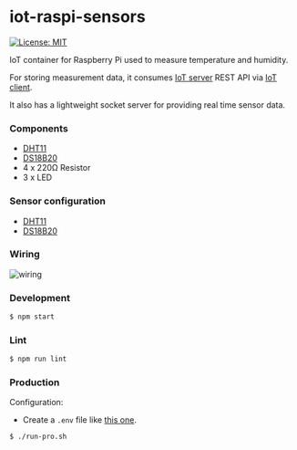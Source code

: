 # iot-raspi-sensors

[![License: MIT](https://img.shields.io/badge/License-MIT-yellow.svg)](https://opensource.org/licenses/MIT)

IoT container for Raspberry Pi used to measure temperature and humidity.
 
For storing measurement data, it consumes [IoT server](https://github.com/mmontes11/iot) REST API via [IoT client](https://github.com/mmontes11/iot).

It also has a lightweight socket server for providing real time sensor data.

### Components

* [DHT11](https://www.adafruit.com/product/386)
* [DS18B20](https://www.adafruit.com/product/381)
* 4 x 220Ω Resistor
* 3 x LED

### Sensor configuration

* [DHT11](https://www.raspberrypi-spy.co.uk/2017/09/dht11-temperature-and-humidity-sensor-raspberry-pi)
* [DS18B20](https://www.raspberrypi-spy.co.uk/2013/03/raspberry-pi-1-wire-digital-thermometer-sensor/)

### Wiring

![wiring](https://raw.githubusercontent.com/mmontes11/iot-raspi-sensors/master/wiring/wiring.png)

### Development

```bash
$ npm start
```

### Lint

```bash
$ npm run lint
```

### Production

Configuration:
* Create a `.env` file like [this one](./.env.example).

```bash
$ ./run-pro.sh
```
